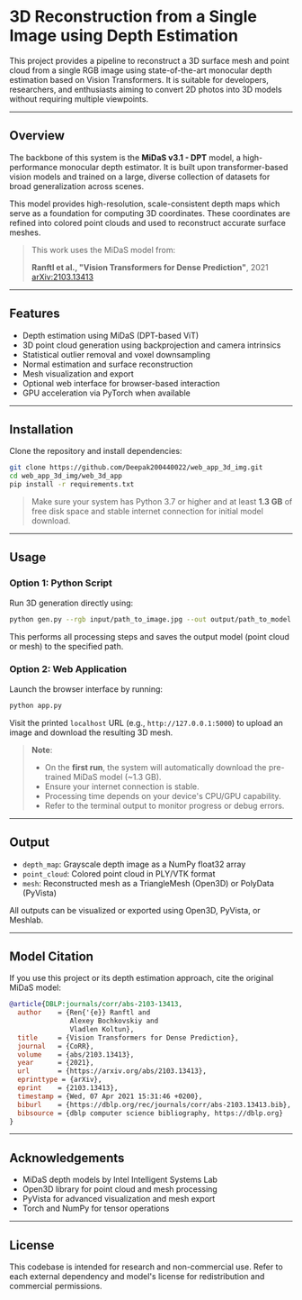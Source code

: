 # 3D Reconstruction from a Single Image using Depth Estimation

This project provides a pipeline to reconstruct a 3D surface mesh and point cloud from a single RGB image using state-of-the-art monocular depth estimation based on Vision Transformers. It is suitable for developers, researchers, and enthusiasts aiming to convert 2D photos into 3D models without requiring multiple viewpoints.

---

## Overview

The backbone of this system is the **MiDaS v3.1 - DPT** model, a high-performance monocular depth estimator. It is built upon transformer-based vision models and trained on a large, diverse collection of datasets for broad generalization across scenes.

This model provides high-resolution, scale-consistent depth maps which serve as a foundation for computing 3D coordinates. These coordinates are refined into colored point clouds and used to reconstruct accurate surface meshes.

> This work uses the MiDaS model from:
>
> **Ranftl et al., "Vision Transformers for Dense Prediction"**, 2021  
> [arXiv:2103.13413](https://arxiv.org/abs/2103.13413)

---

## Features

- Depth estimation using MiDaS (DPT-based ViT)
- 3D point cloud generation using backprojection and camera intrinsics
- Statistical outlier removal and voxel downsampling
- Normal estimation and surface reconstruction
- Mesh visualization and export
- Optional web interface for browser-based interaction
- GPU acceleration via PyTorch when available

---

## Installation

Clone the repository and install dependencies:

```bash
git clone https://github.com/Deepak200440022/web_app_3d_img.git
cd web_app_3d_img/web_3d_app
pip install -r requirements.txt
```

> Make sure your system has Python 3.7 or higher and at least **1.3 GB** of free disk space and stable internet connection for initial model download.

---

## Usage

### Option 1: Python Script

Run 3D generation directly using:

```bash
python gen.py --rgb input/path_to_image.jpg --out output/path_to_model.ply
```

This performs all processing steps and saves the output model (point cloud or mesh) to the specified path.

### Option 2: Web Application

Launch the browser interface by running:

```bash
python app.py
```

Visit the printed `localhost` URL (e.g., `http://127.0.0.1:5000`) to upload an image and download the resulting 3D mesh.

> **Note**:
> - On the **first run**, the system will automatically download the pre-trained MiDaS model (~1.3 GB).
> - Ensure your internet connection is stable.
> - Processing time depends on your device's CPU/GPU capability.
> - Refer to the terminal output to monitor progress or debug errors.

---

## Output

- `depth_map`: Grayscale depth image as a NumPy float32 array
- `point_cloud`: Colored point cloud in PLY/VTK format
- `mesh`: Reconstructed mesh as a TriangleMesh (Open3D) or PolyData (PyVista)

All outputs can be visualized or exported using Open3D, PyVista, or Meshlab.

---

## Model Citation

If you use this project or its depth estimation approach, cite the original MiDaS model:

```bibtex
@article{DBLP:journals/corr/abs-2103-13413,
  author    = {Ren{'{e}} Ranftl and
               Alexey Bochkovskiy and
               Vladlen Koltun},
  title     = {Vision Transformers for Dense Prediction},
  journal   = {CoRR},
  volume    = {abs/2103.13413},
  year      = {2021},
  url       = {https://arxiv.org/abs/2103.13413},
  eprinttype = {arXiv},
  eprint    = {2103.13413},
  timestamp = {Wed, 07 Apr 2021 15:31:46 +0200},
  biburl    = {https://dblp.org/rec/journals/corr/abs-2103.13413.bib},
  bibsource = {dblp computer science bibliography, https://dblp.org}
}
```

---

## Acknowledgements

- MiDaS depth models by Intel Intelligent Systems Lab
- Open3D library for point cloud and mesh processing
- PyVista for advanced visualization and mesh export
- Torch and NumPy for tensor operations

---

## License

This codebase is intended for research and non-commercial use. Refer to each external dependency and model's license for redistribution and commercial permissions.

